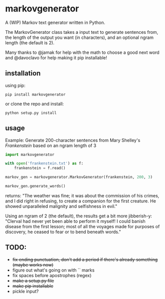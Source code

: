markovgenerator
==============

A (WIP) Markov text generator written in Python. 

The MarkovGenerator class takes a input text to generate sentences from, the length of the output you want (in characters), and an optional ngram length (the default is 2).

Many thanks to @jamak for help with the math to choose a good next word and @davoclavo for help making it pip installable!

installation
-----------

using pip:
```
pip install markovgenerator
```

or clone the repo and install:
```
python setup.py install
```

usage
----

Example: Generate 200-character sentences from Mary Shelley's _Frankenstein_ based on an ngram length of 3

```py
import markovgenerator

with open('frankenstein.txt') as f:
	frankenstein = f.read()

markov_gen = markovgenerator.MarkovGenerator(frankenstein, 200, 3)

markov_gen.generate_words()
```

returns:
"The weather was fine; it was about the commission of his crimes, and I did right in refusing, to create a companion for the first creature. He showed unparalleled malignity and selfishness in evil."

Using an ngram of 2 (the default), the results get a bit more jibberish-y:
"Clerval had never yet been able to perform it myself! I could banish disease from the first lesson; most of all the voyages made for purposes of discovery, he ceased to fear or to bend beneath words."


TODO:
----
- ~~fix ending punctuation, don't add a period if there's already something (maybe works now)~~
- figure out what's going on with `` marks
- fix spaces before apostrophes (regex)
- ~~make a setup.py file~~
- ~~make pip installable~~
- pickle input?
